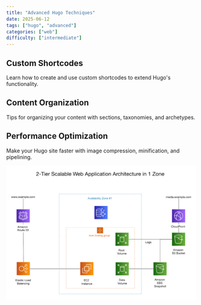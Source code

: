 ```yaml
---
title: "Advanced Hugo Techniques"
date: 2025-06-12
tags: ["hugo", "advanced"]
categories: ["web"]
difficulty: ["intermediate"]
---
```


## Custom Shortcodes

Learn how to create and use custom shortcodes to extend Hugo's functionality.

## Content Organization

Tips for organizing your content with sections, taxonomies, and archetypes.

## Performance Optimization

Make your Hugo site faster with image compression, minification, and pipelining.

![Architecture Diagram](../images/architecture-diagram.png)
